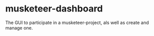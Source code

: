 musketeer-dashboard
================

The GUI to participate in a musketeer-project, als well as create and manage one.

